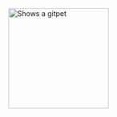 
<picture>
  <source media="(prefers-color-scheme: dark)" srcset="https://gitpets.fly.dev/api?username=cassiusfive&petname=James&theme=dark&species=fox">
  <source media="(prefers-color-scheme: light)" srcset="https://gitpets.fly.dev/api?username=cassiusfive&petname=James&theme=light&species=fox">
  <img alt="Shows a gitpet" src="[https://gitpets.fly.dev/api?username=cassiusfive&petname=Kristofferson](https://gitpets.fly.dev/api?username=cassiusfive&petname=lorem+ipsum&theme=dark&species=fox)" width="200px">
</picture>
